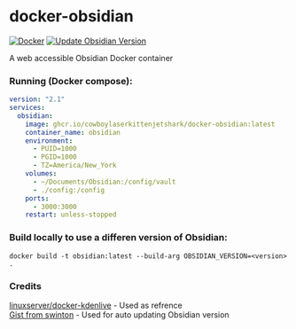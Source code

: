 # docker-obsidian
[![Docker](https://github.com/Cowboylaserkittenjetshark/docker-obsidian/actions/workflows/docker-publish.yml/badge.svg)](https://github.com/Cowboylaserkittenjetshark/docker-obsidian/actions/workflows/docker-publish.yml) [![Update Obsidian Version](https://github.com/Cowboylaserkittenjetshark/docker-obsidian/actions/workflows/obsidian-version.yml/badge.svg)](https://github.com/Cowboylaserkittenjetshark/docker-obsidian/actions/workflows/obsidian-version.yml)

A web accessible Obsidian Docker container

### Running (Docker compose):
```yaml
version: "2.1"
services:
  obsidian:
    image: ghcr.io/cowboylaserkittenjetshark/docker-obsidian:latest
    container_name: obsidian
    environment:
      - PUID=1000
      - PGID=1000
      - TZ=America/New_York
    volumes:
      - ~/Documents/Obsidian:/config/vault
      - ./config:/config
    ports:
      - 3000:3000
    restart: unless-stopped
```
    
### Build locally to use a differen version of Obsidian:
```shell
docker build -t obsidian:latest --build-arg OBSIDIAN_VERSION=<version> .
```

### Credits
[linuxserver/docker-kdenlive](https://github.com/linuxserver/docker-kdenlive) - Used as refrence \
[Gist from swinton](https://gist.github.com/swinton/03e84635b45c78353b1f71e41007fc7c) - Used for auto updating Obsidian version

